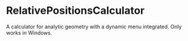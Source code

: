 # RelativePositionsCalculator
A calculator for analytic geometry with a dynamic menu integrated. Only works in Windows.
